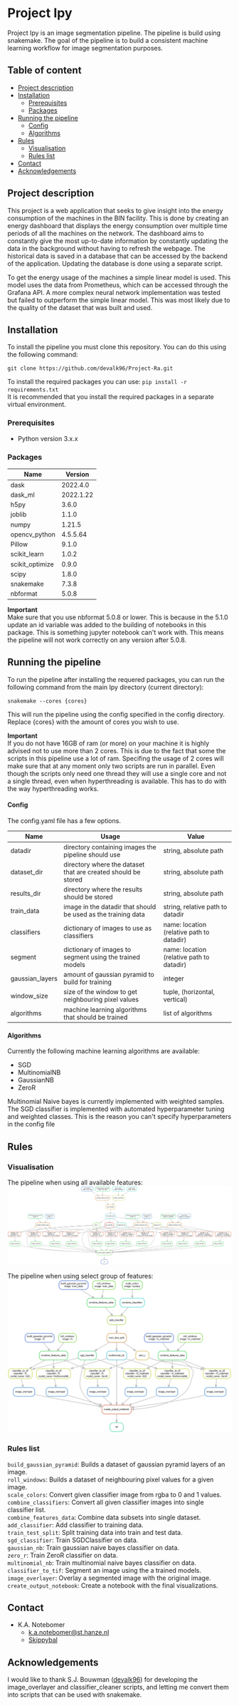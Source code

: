 # Project Ipy #
Project Ipy is an image segmentation pipeline. The pipeline is build using snakemake. 
The goal of the pipeline is to build a consistent machine learning workflow for image 
segmentation purposes.

## Table of content

- [Project description](#project-description)
- [Installation](#installation)
    * [Prerequisites](#prerequisites)
    * [Packages](#packages)
- [Running the pipeline](#running-the-pipeline)
    * [Config](#config)
    * [Algorithms](#algorithms)
- [Rules](#rules)
    * [Visualisation](#visualisation)
    * [Rules list](#rules-list)
- [Contact](#contact)
- [Acknowledgements](#acknowledgements)

## Project description
This project is a web application that seeks to give insight into the energy consumption
of the machines in the BIN facility. This is done by creating an energy dashboard
that displays the energy consumption over multiple time periods of all the machines on the network.
The dashboard aims to constantly give the most up-to-date information by constantly updating the data in 
the background without having to refresh the webpage. The historical data is saved in a database that can 
be accessed by the backend of the application. Updating the database is done using a separate script.

To get the energy usage of the machines a simple linear model is used. This model uses the data from Prometheus,
which can be accessed through the Grafana API. A more complex neural network implementation was tested but failed 
to outperform the simple linear model. This was most likely due to the quality of the dataset that was built and used.

## Installation
To install the pipeline you must clone this repository. You can do this using
the following command:
```
git clone https://github.com/devalk96/Project-Ra.git
```

To install the required packages you can use:
``pip install -r requirements.txt``  
It is recommended that you install the required packages 
in a separate virtual environment.

### Prerequisites
* Python version 3.x.x

### Packages
|Name                                   |Version                |   
|---                                    |---                    |
|dask                                   |2022.4.0               |
|dask_ml                                |2022.1.22              |
|h5py                                   |3.6.0                  |
|joblib                                 |1.1.0                  |
|numpy                                  |1.21.5                 |
|opencv_python                          |4.5.5.64               |
|Pillow                                 |9.1.0                  |
|scikit_learn                           |1.0.2                  |
|scikit_optimize                        |0.9.0                  |
|scipy                                  |1.8.0                  |
|snakemake                              |7.3.8                  |
|nbformat                               |5.0.8                  |

**Important**   
Make sure that you use nbformat 5.0.8 or lower. This is because in the 5.1.0 update an id variable was added 
to the building of notebooks in this package. This is something jupyter notebook can't work with.
This means the pipeline will not work correctly on any version after 5.0.8.

## Running the pipeline
To run the pipeline after installing the requered packages, you can run the following command from the 
main Ipy directory (current directory):  
```
snakemake --cores {cores}
```

This will run the pipeline using the config specified in the config directory. Replace {cores} with the 
amount of cores you wish to use. 

**Important**  
If you do not have 16GB of ram (or more) on your machine it is highly advised not to use more than 2 cores.
This is due to the fact that some the scripts in this pipeline use a lot of ram. Specifing the usage of 2 
cores will make sure that at any moment only two scripts are run in parallel. Even though the scripts only need one
thread they will use a single core and not a single thread, even when hyperthreading is available. This has to do
with the way hyperthreading works.

#### Config
The config.yaml file has a few options. 

|Name               |Usage                                                          |Value                                      |
|---                | ---                                                           |---                                        |
|datadir            | directory containing images the pipeline should use           | string, absolute path                     |
|dataset_dir        | directory where the dataset that are created should be stored | string, absolute path                     |
|results_dir        | directory where the results should be stored                  | string, absolute path                     |
|train_data         | image in the datadir that should be used as the training data | string, relative path to datadir          |
|classifiers        | dictionary of images to use as classifiers                    | name: location (relative path to datadir) |
|segment            | dictionary of images to segment using the trained models      | name: location (relative path to datadir) |
|gaussian_layers    | amount of gaussian pyramid to build for training              | integer                                   |
|window_size        | size of the window to get neighbouring pixel values           | tuple, (horizontal, vertical)             |
|algorithms         | machine learning algorithms that should be trained            | list of algorithms                        |

#### Algorithms
Currently the following machine learning algorithms are available:
- SGD
- MultinomialNB
- GaussianNB
- ZeroR

Multinomial Naive bayes is currently implemented with weighted samples. The SGD classifier is implemented with 
automated hyperparameter tuning and weighted classes. This is the reason you can't specify hyperparameters in 
the config file


## Rules
### Visualisation

The pipeline when using all available features:
![full_pipeline](images/full_use_pipeline.png)

The pipeline when using select group of features:
![partial_pipeline](images/partial_use_pipeline.png)


### Rules list
``build_gaussian_pyramid``: Builds a dataset of gaussian pyramid layers 
of an image.  
``roll_windows``: Builds a dataset of neighbouring pixel values for a given image.  
``scale_colors``: Convert given classifier image from rgba to 0 and 1 values.  
``combine_classifiers``: Convert all given classifier images into single classifier list.  
``combine_features_data``: Combine data subsets into single dataset.  
``add_classifier``: Add classifier to training data.  
``train_test_split``: Split training data into train and test data.  
``sgd_classifier``: Train SGDClassifier on data.  
``gaussian_nb``: Train gaussian naive bayes classifier on data.  
``zero_r``: Train ZeroR classifier on data.  
``multinomial_nb``: Train multinomial naive bayes classifier on data.  
``classifier_to_tif``: Segment an image using the a trained models.  
``image_overlayer``: Overlay a segmented image with the original image.  
``create_output_notebook``: Create a notebook with the final visualizations.


## Contact
* K.A. Notebomer
  * k.a.notebomer@st.hanze.nl
  * [Skippybal](https://github.com/Skippybal)
 
 
## Acknowledgements
I would like to thank S.J. Bouwman ([devalk96](https://github.com/devalk96)) for developing the 
image_overlayer and classifier_cleaner scripts, and letting me convert them into 
scripts that can be used with snakemake.